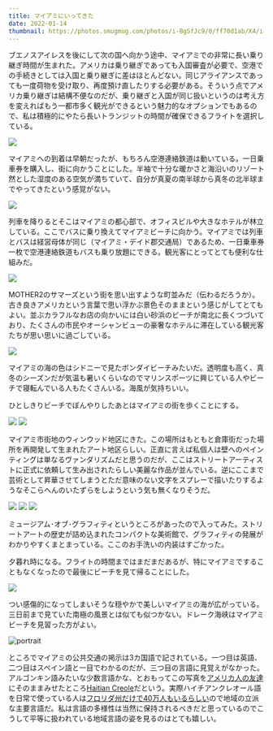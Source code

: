 ```yaml
---
title: マイアミにいってきた
date: 2022-01-14
thumbnail: https://photos.smugmug.com/photos/i-BgSfJc9/0/ff70d1ab/X4/i-BgSfJc9-X4.jpg
---
```


ブエノスアイレスを後にして次の国へ向かう途中、マイアミでの非常に長い乗り継ぎ時間が生まれた。アメリカは乗り継ぎであっても入国審査が必要で、空港での手続きとしては入国と乗り継ぎに差はほとんどない。同じアライアンスであっても一度荷物を受け取り、再度預け直したりする必要がある。そういう点でアメリカ乗り継ぎは結構不便なのだが、乗り継ぎと入国が同じ扱いというのは考え方を変えればもう一都市多く観光ができるという魅力的なオプションでもあるので、私は積極的にやたら長いトランジットの時間が確保できるフライトを選択している。

![](https://photos.smugmug.com/photos/i-nPwtGhP/0/b7fceeb7/X4/i-nPwtGhP-X4.jpg)

マイアミへの到着は早朝だったが、もちろん空港連絡鉄道は動いている。一日乗車券を購入し、街に向かうことにした。半袖で十分な暖かさと海沿いのリゾート然とした湿度のある空気が満ちていて、自分が真夏の南半球から真冬の北半球までやってきたという感覚がない。

![](https://photos.smugmug.com/photos/i-zNTQQjg/0/a384a582/X4/i-zNTQQjg-X4.jpg)

列車を降りるとそこはマイアミの都心部で、オフィスビルや大きなホテルが林立している。ここでバスに乗り換えてマイアミビーチに向かう。マイアミでは列車とバスは経営母体が同じ（マイアミ・デイド郡交通局）であるため、一日乗車券一枚で空港連絡鉄道もバスも乗り放題にできる。観光客にとってとても便利な仕組みだ。

![](https://photos.smugmug.com/photos/i-BgSfJc9/0/ff70d1ab/X4/i-BgSfJc9-X4.jpg)

MOTHER2のサマーズという街を思い出すような町並みだ（伝わるだろうか）。古き良きアメリカという言葉で思い浮かぶ景色そのままという感じがしてとてもよい。並ぶカラフルなお店の向かいには白い砂浜のビーチが南北に長くつづいており、たくさんの市民やオーシャンビューの豪奢なホテルに滞在している観光客たちが思い思いに過ごしている。

![](https://photos.smugmug.com/photos/i-jGcbTbp/0/a2662b0c/X4/i-jGcbTbp-X4.jpg)

マイアミの海の色はシドニーで見たボンダイビーチみたいだ。透明度も高く、真冬のシーズンだが気温も暑いくらいなのでマリンスポーツに興じている人やビーチで寝転んでいる人もたくさんいる。海風が気持ちいい。

ひとしきりビーチでぼんやりしたあとはマイアミの街を歩くことにする。

![](https://photos.smugmug.com/photos/i-4HTdxz9/0/ee4936f3/X4/i-4HTdxz9-X4.jpg)
![](https://photos.smugmug.com/photos/i-LcBCmfr/0/0d46c46a/X4/i-LcBCmfr-X4.jpg)

マイアミ市街地のウィンウッド地区にきた。この場所はもともと倉庫街だった場所を再開発して生まれたアート地区らしい。正直に言えば私個人は壁へのペインティングは単なるヴァンダリズムだと思うのだが、ここはストリートアーティストに正式に依頼して生み出されたらしい美麗な作品が並んでいる。逆にここまで芸術として昇華させてしまうとただ意味のない文字をスプレーで描いたりするようなそこらへんのいたずらをしようという気も無くなりそうだ。

![](https://photos.smugmug.com/photos/i-BFLP9x7/0/4277b8ae/X4/i-BFLP9x7-X4.jpg)
![](https://photos.smugmug.com/photos/i-dzqQkdw/0/70929a75/X4/i-dzqQkdw-X4.jpg)
![](https://photos.smugmug.com/photos/i-tsTwCKs/0/156cee2d/X4/i-tsTwCKs-X4.jpg)

ミュージアム･オブ･グラフィティというところがあったので入ってみた。ストリートアートの歴史が詰め込まれたコンパクトな美術館で、グラフィティの発展がわかりやすくまとまっている。ここのお手洗いの内装はすごかった。

夕暮れ時になる。フライトの時間まではまだまだあるが、特にマイアミですることもなくなったので最後にビーチを見て帰ることにした。

![](https://photos.smugmug.com/photos/i-Ms9KswD/0/2b7dd748/X4/i-Ms9KswD-X4.jpg)

つい感傷的になってしまいそうな穏やかで美しいマイアミの海が広がっている。三日前まで見ていた南極の風景とは似ても似つかない。ドレーク海峡はマイアミビーチを見習った方がよい。

![portrait](https://photos.smugmug.com/photos/i-ZmSj9jw/0/97275f8f/X4/i-ZmSj9jw-X4.jpg)

ところでマイアミの公共交通の掲示は3カ国語で記されている。一つ目は英語、二つ目はスペイン語と一目でわかるのだが、三つ目の言語に見覚えがなかった。アルゴンキン語みたいな少数言語かな、とおもってこの写真を[アメリカ人の友達](https://twitter.com/PerfectDare)にそのままみせたところ[Haitian Creole](https://en.wikipedia.org/wiki/Haitian_Creole)だという。実際ハイチアンクレオール語を日常で使っている人は[フロリダ州だけで40万人もいるらしい](https://www.leadwithlanguages.org/2019/04/10/lead-haitian-creole/)ので地域の立派な主要言語だ。私は言語の多様性は当然に保持されるべきだと思っているのでこうして平等に扱われている地域言語の姿を見るのはとても嬉しい。
